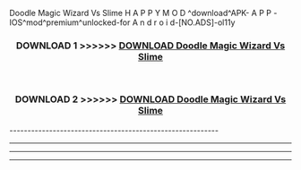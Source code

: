  Doodle Magic Wizard Vs Slime  H A P P Y M O D ^download^APK- A P P -IOS^mod^premium^unlocked-for A n d r o i d-[NO.ADS]-ol11y



<div align="center">

<h3>DOWNLOAD 1 >>>>>> <a href="https://en-mod.web.app/?en= Doodle Magic Wizard Vs Slime ">DOWNLOAD Doodle Magic Wizard Vs Slime  </a></h3><br>

<h3>DOWNLOAD 2 >>>>>> <a href="https://en-mod.web.app/?en= Doodle Magic Wizard Vs Slime ">DOWNLOAD Doodle Magic Wizard Vs Slime  </a></h3>

</div>
----------------------------------------------------------

----------------------------------------------------------

----------------------------------------------------------

----------------------------------------------------------



